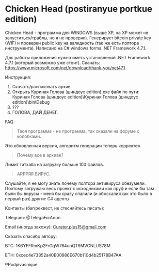 # Chicken Head (postiranyue portkue edition)

Chicken Head - программа для WINDOWS (выше XP, на XP может не запуститься/траблы, но я не проверял). 
Генерирует bitcoin private key (WIF) и проверки public key на валидность (так же есть полтора инструмента).
Написано на С# windows forms .NET Framework 4.7.1.

Для работы приложения нужно иметь установленый .NET Framework 4.7.1 (который возможно уже стоит).
Скачать: https://www.microsoft.com/net/download/thank-you/net471

Инструкция:
1. Скачать/распаковать архив.
2. Открыть Куриная Голова (шиндоус edition).exe файл по пути: Куриная Голова (шиндоус edition)\Куриная Голова (шиндоус edition)\bin\Debug
3. ???
4. ГОЛОВА, ДАЙ ДЕНЕГ.

FAQ:
>Твоя программа - не программа, так сказали на форуме с колобками.

Это обновленная версия, алгоритм генерации теперь корректен.

>Почему все в архиве?

Лимит гитхаба на загрузку больше 100 файлов.

>АРРРЯЯ ВИРУС.

Слушайте, я не могу знать почему полтора антивируса обезумели. Поэтому загружаю весь проект с исходниками как пруф и если бы там были бы вирусы - меня бы сразу спалили (и обоссали)(как это было в первый раз) другие C# адепты.

Контакты (баг/реквест, не стесняйтесь писать):

Telegram: @TelegaForAnon

Email (иногда захожу): Curator.plus15@gmail.com 


Сказать спасибо автору:

BTC: 1K6YFFRmKp2FrGqW764unQT9MVCNLUS78M

ETH: 0xcec4e73352a40E00986E670b110d4b25178B47AA



®Podpivasnique

